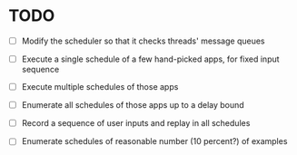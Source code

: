 TODO
====

- [ ] Modify the scheduler so that it checks threads' message queues

- [ ] Execute a single schedule of a few hand-picked apps, for fixed input sequence

- [ ] Execute multiple schedules of those apps

- [ ] Enumerate all schedules of those apps up to a delay bound

- [ ] Record a sequence of user inputs and replay in all schedules

- [ ] Enumerate schedules of reasonable number (10 percent?) of examples